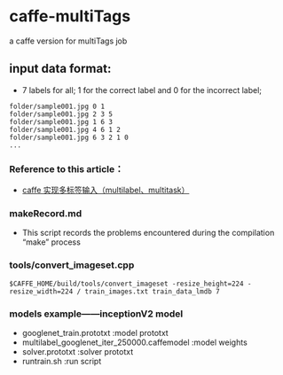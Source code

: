 # caffe-multiTags
a caffe version for multiTags job

## input data format:
+ 7 labels for all; 1 for the correct label and 0 for the incorrect label;
```
folder/sample001.jpg 0 1
folder/sample001.jpg 2 3 5
folder/sample001.jpg 1 6 3
folder/sample001.jpg 4 6 1 2
folder/sample001.jpg 6 3 2 1 0
...
```
### Reference to this article：
+ [caffe 实现多标签输入（multilabel、multitask）](http://blog.csdn.net/hubin232/article/details/50960201)

### makeRecord.md
+ This script records the problems encountered during the compilation “make” process

### tools/convert_imageset.cpp
```
$CAFFE_HOME/build/tools/convert_imageset -resize_height=224 -resize_width=224 / train_images.txt train_data_lmdb 7
```
### models example——inceptionV2 model
+ googlenet_train.prototxt                      :model prototxt
+ multilabel_googlenet_iter_250000.caffemodel   :model weights
+ solver.prototxt                               :solver prototxt
+ runtrain.sh                                   :run script
